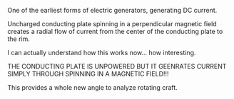 One of the earliest forms of electric generators, generating DC current.

Uncharged conducting plate spinning in a perpendicular magnetic field creates a radial flow of current from the center of the conducting plate to the rim.

I can actually understand how this works now... how interesting.

THE CONDUCTING PLATE IS UNPOWERED BUT IT GEENRATES CURRENT SIMPLY THROUGH SPINNING IN A MAGNETIC FIELD!!!

This provides a whole new angle to analyze rotating craft.